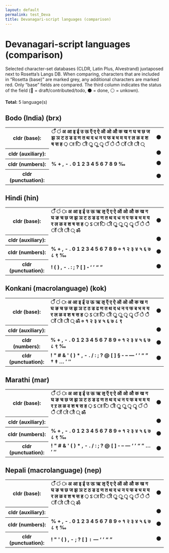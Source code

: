 ```yaml
---
layout: default
permalink: test_Deva
title: Devanagari-script languages (comparison)
---
```


# Devanagari-script languages (comparison)

Selected character-set databases (CLDR, Latin Plus, Alvestrand) juxtaposed next to Rosetta’s Langs DB. When comparing, characters that are included in “Rosetta (base)” are marked grey, any additional characters are marked red. Only “base” fields are compared. The third column indicates the status of the field (🔴 = draft/contributed/todo, ⚫️ = done, ⚪️ = unkown).

**Total:** 5 language(s)

## Bodo (India) (brx)

<table>
 <tr><th>cldr (base):</th><td><strong>ँ</strong> <strong>ं</strong> <strong>अ</strong> <strong>आ</strong> <strong>इ</strong> <strong>ई</strong> <strong>उ</strong> <strong>ऊ</strong> <strong>ऍ</strong> <strong>ए</strong> <strong>ऐ</strong> <strong>ऑ</strong> <strong>ओ</strong> <strong>औ</strong> <strong>क</strong> <strong>ख</strong> <strong>ग</strong> <strong>घ</strong> <strong>च</strong> <strong>छ</strong> <strong>ज</strong> <strong>झ</strong> <strong>ञ</strong> <strong>ट</strong> <strong>ठ</strong> <strong>ड</strong> <strong>ढ</strong> <strong>ण</strong> <strong>त</strong> <strong>थ</strong> <strong>द</strong> <strong>ध</strong> <strong>न</strong> <strong>प</strong> <strong>फ</strong> <strong>ब</strong> <strong>भ</strong> <strong>म</strong> <strong>य</strong> <strong>र</strong> <strong>ल</strong> <strong>ळ</strong> <strong>व</strong> <strong>श</strong> <strong>ष</strong> <strong>स</strong> <strong>ह</strong> <strong>़</strong> <strong>ा</strong> <strong>ि</strong> <strong>ी</strong> <strong>ु</strong> <strong>ू</strong> <strong>ृ</strong> <strong>ॅ</strong> <strong>े</strong> <strong>ै</strong> <strong>ॉ</strong> <strong>ो</strong> <strong>ौ</strong> <strong>्</strong> </td><td>⚫️</td></tr>
<tr><th>cldr (auxiliary):</th><td><strong>‌</strong> <strong>‍</strong> </td><td>⚫️</td></tr>
<tr><th>cldr (numbers):</th><td><strong>%</strong> <strong>+</strong> <strong>,</strong> <strong>-</strong> <strong>.</strong> <strong>0</strong> <strong>1</strong> <strong>2</strong> <strong>3</strong> <strong>4</strong> <strong>5</strong> <strong>6</strong> <strong>7</strong> <strong>8</strong> <strong>9</strong> <strong>‰</strong> </td><td>⚫️</td></tr>
<tr><th>cldr (punctuation):</th><td><span></span> </td><td>⚫️</td></tr>
 </table>

## Hindi (hin)

<table>
 <tr><th>cldr (base):</th><td><strong>ँ</strong> <strong>ं</strong> <strong>ः</strong> <strong>अ</strong> <strong>आ</strong> <strong>इ</strong> <strong>ई</strong> <strong>उ</strong> <strong>ऊ</strong> <strong>ऋ</strong> <strong>ऌ</strong> <strong>ऍ</strong> <strong>ए</strong> <strong>ऐ</strong> <strong>ऑ</strong> <strong>ओ</strong> <strong>औ</strong> <strong>क</strong> <strong>ख</strong> <strong>ग</strong> <strong>घ</strong> <strong>ङ</strong> <strong>च</strong> <strong>छ</strong> <strong>ज</strong> <strong>झ</strong> <strong>ञ</strong> <strong>ट</strong> <strong>ठ</strong> <strong>ड</strong> <strong>ढ</strong> <strong>ण</strong> <strong>त</strong> <strong>थ</strong> <strong>द</strong> <strong>ध</strong> <strong>न</strong> <strong>प</strong> <strong>फ</strong> <strong>ब</strong> <strong>भ</strong> <strong>म</strong> <strong>य</strong> <strong>र</strong> <strong>ल</strong> <strong>ळ</strong> <strong>व</strong> <strong>श</strong> <strong>ष</strong> <strong>स</strong> <strong>ह</strong> <strong>़</strong> <strong>ऽ</strong> <strong>ा</strong> <strong>ि</strong> <strong>ी</strong> <strong>ु</strong> <strong>ू</strong> <strong>ृ</strong> <strong>ॄ</strong> <strong>ॅ</strong> <strong>े</strong> <strong>ै</strong> <strong>ॉ</strong> <strong>ो</strong> <strong>ौ</strong> <strong>्</strong> <strong>ॐ</strong> </td><td>⚫️</td></tr>
<tr><th>cldr (auxiliary):</th><td><strong>‌</strong> <strong>‍</strong> </td><td>⚫️</td></tr>
<tr><th>cldr (numbers):</th><td><strong>%</strong> <strong>+</strong> <strong>,</strong> <strong>-</strong> <strong>.</strong> <strong>0</strong> <strong>1</strong> <strong>2</strong> <strong>3</strong> <strong>4</strong> <strong>5</strong> <strong>6</strong> <strong>7</strong> <strong>8</strong> <strong>9</strong> <strong>०</strong> <strong>१</strong> <strong>२</strong> <strong>३</strong> <strong>४</strong> <strong>५</strong> <strong>६</strong> <strong>७</strong> <strong>८</strong> <strong>९</strong> <strong>‰</strong> </td><td>⚫️</td></tr>
<tr><th>cldr (punctuation):</th><td><strong>!</strong> <strong>(</strong> <strong>)</strong> <strong>,</strong> <strong>-</strong> <strong>.</strong> <strong>:</strong> <strong>;</strong> <strong>?</strong> <strong>[</strong> <strong>]</strong> <strong>॰</strong> <strong>‘</strong> <strong>’</strong> <strong>“</strong> <strong>”</strong> </td><td>⚫️</td></tr>
 </table>

## Konkani (macrolanguage) (kok)

<table>
 <tr><th>cldr (base):</th><td><strong>ँ</strong> <strong>ं</strong> <strong>ः</strong> <strong>अ</strong> <strong>आ</strong> <strong>इ</strong> <strong>ई</strong> <strong>उ</strong> <strong>ऊ</strong> <strong>ऋ</strong> <strong>ऌ</strong> <strong>ऍ</strong> <strong>ए</strong> <strong>ऐ</strong> <strong>ऑ</strong> <strong>ओ</strong> <strong>औ</strong> <strong>क</strong> <strong>ख</strong> <strong>ग</strong> <strong>घ</strong> <strong>ङ</strong> <strong>च</strong> <strong>छ</strong> <strong>ज</strong> <strong>झ</strong> <strong>ञ</strong> <strong>ट</strong> <strong>ठ</strong> <strong>ड</strong> <strong>ढ</strong> <strong>ण</strong> <strong>त</strong> <strong>थ</strong> <strong>द</strong> <strong>ध</strong> <strong>न</strong> <strong>प</strong> <strong>फ</strong> <strong>ब</strong> <strong>भ</strong> <strong>म</strong> <strong>य</strong> <strong>र</strong> <strong>ल</strong> <strong>ळ</strong> <strong>व</strong> <strong>श</strong> <strong>ष</strong> <strong>स</strong> <strong>ह</strong> <strong>़</strong> <strong>ऽ</strong> <strong>ा</strong> <strong>ि</strong> <strong>ी</strong> <strong>ु</strong> <strong>ू</strong> <strong>ृ</strong> <strong>ॄ</strong> <strong>ॅ</strong> <strong>े</strong> <strong>ै</strong> <strong>ॉ</strong> <strong>ो</strong> <strong>ौ</strong> <strong>्</strong> <strong>ॐ</strong> <strong>०</strong> <strong>१</strong> <strong>२</strong> <strong>३</strong> <strong>४</strong> <strong>५</strong> <strong>६</strong> <strong>७</strong> <strong>८</strong> <strong>९</strong> </td><td>⚫️</td></tr>
<tr><th>cldr (auxiliary):</th><td><strong>‌</strong> <strong>‍</strong> </td><td>⚫️</td></tr>
<tr><th>cldr (numbers):</th><td><strong>%</strong> <strong>+</strong> <strong>,</strong> <strong>-</strong> <strong>.</strong> <strong>0</strong> <strong>1</strong> <strong>2</strong> <strong>3</strong> <strong>4</strong> <strong>5</strong> <strong>6</strong> <strong>7</strong> <strong>8</strong> <strong>9</strong> <strong>०</strong> <strong>१</strong> <strong>२</strong> <strong>३</strong> <strong>४</strong> <strong>५</strong> <strong>६</strong> <strong>७</strong> <strong>८</strong> <strong>९</strong> <strong>‰</strong> </td><td>⚫️</td></tr>
<tr><th>cldr (punctuation):</th><td><strong>!</strong> <strong>"</strong> <strong>#</strong> <strong>&</strong> <strong>'</strong> <strong>(</strong> <strong>)</strong> <strong>*</strong> <strong>,</strong> <strong>-</strong> <strong>.</strong> <strong>/</strong> <strong>:</strong> <strong>;</strong> <strong>?</strong> <strong>@</strong> <strong>[</strong> <strong>]</strong> <strong>§</strong> <strong>‐</strong> <strong>–</strong> <strong>—</strong> <strong>‘</strong> <strong>’</strong> <strong>“</strong> <strong>”</strong> <strong>†</strong> <strong>‡</strong> <strong>…</strong> <strong>′</strong> <strong>″</strong> </td><td>⚫️</td></tr>
 </table>

## Marathi (mar)

<table>
 <tr><th>cldr (base):</th><td><strong>ँ</strong> <strong>ं</strong> <strong>ः</strong> <strong>अ</strong> <strong>आ</strong> <strong>इ</strong> <strong>ई</strong> <strong>उ</strong> <strong>ऊ</strong> <strong>ऋ</strong> <strong>ऌ</strong> <strong>ऍ</strong> <strong>ए</strong> <strong>ऐ</strong> <strong>ऑ</strong> <strong>ओ</strong> <strong>औ</strong> <strong>क</strong> <strong>ख</strong> <strong>ग</strong> <strong>घ</strong> <strong>ङ</strong> <strong>च</strong> <strong>छ</strong> <strong>ज</strong> <strong>झ</strong> <strong>ञ</strong> <strong>ट</strong> <strong>ठ</strong> <strong>ड</strong> <strong>ढ</strong> <strong>ण</strong> <strong>त</strong> <strong>थ</strong> <strong>द</strong> <strong>ध</strong> <strong>न</strong> <strong>प</strong> <strong>फ</strong> <strong>ब</strong> <strong>भ</strong> <strong>म</strong> <strong>य</strong> <strong>र</strong> <strong>ऱ</strong> <strong>ल</strong> <strong>ळ</strong> <strong>व</strong> <strong>श</strong> <strong>ष</strong> <strong>स</strong> <strong>ह</strong> <strong>़</strong> <strong>ऽ</strong> <strong>ा</strong> <strong>ि</strong> <strong>ी</strong> <strong>ु</strong> <strong>ू</strong> <strong>ृ</strong> <strong>ॄ</strong> <strong>ॅ</strong> <strong>े</strong> <strong>ै</strong> <strong>ॉ</strong> <strong>ो</strong> <strong>ौ</strong> <strong>्</strong> <strong>ॐ</strong> </td><td>⚫️</td></tr>
<tr><th>cldr (auxiliary):</th><td><strong>‌</strong> <strong>‍</strong> </td><td>⚫️</td></tr>
<tr><th>cldr (numbers):</th><td><strong>%</strong> <strong>+</strong> <strong>,</strong> <strong>-</strong> <strong>.</strong> <strong>0</strong> <strong>1</strong> <strong>2</strong> <strong>3</strong> <strong>4</strong> <strong>5</strong> <strong>6</strong> <strong>7</strong> <strong>8</strong> <strong>9</strong> <strong>०</strong> <strong>१</strong> <strong>२</strong> <strong>३</strong> <strong>४</strong> <strong>५</strong> <strong>६</strong> <strong>७</strong> <strong>८</strong> <strong>९</strong> <strong>‰</strong> </td><td>⚫️</td></tr>
<tr><th>cldr (punctuation):</th><td><strong>!</strong> <strong>"</strong> <strong>#</strong> <strong>&</strong> <strong>'</strong> <strong>(</strong> <strong>)</strong> <strong>*</strong> <strong>,</strong> <strong>-</strong> <strong>.</strong> <strong>/</strong> <strong>:</strong> <strong>;</strong> <strong>?</strong> <strong>@</strong> <strong>[</strong> <strong>]</strong> <strong>‐</strong> <strong>–</strong> <strong>—</strong> <strong>‘</strong> <strong>’</strong> <strong>“</strong> <strong>”</strong> <strong>…</strong> <strong>′</strong> <strong>″</strong> </td><td>⚫️</td></tr>
 </table>

## Nepali (macrolanguage) (nep)

<table>
 <tr><th>cldr (base):</th><td><strong>ँ</strong> <strong>ं</strong> <strong>ः</strong> <strong>अ</strong> <strong>आ</strong> <strong>इ</strong> <strong>ई</strong> <strong>उ</strong> <strong>ऊ</strong> <strong>ऋ</strong> <strong>ऌ</strong> <strong>ऍ</strong> <strong>ए</strong> <strong>ऐ</strong> <strong>ऑ</strong> <strong>ओ</strong> <strong>औ</strong> <strong>क</strong> <strong>ख</strong> <strong>ग</strong> <strong>घ</strong> <strong>ङ</strong> <strong>च</strong> <strong>छ</strong> <strong>ज</strong> <strong>झ</strong> <strong>ञ</strong> <strong>ट</strong> <strong>ठ</strong> <strong>ड</strong> <strong>ढ</strong> <strong>ण</strong> <strong>त</strong> <strong>थ</strong> <strong>द</strong> <strong>ध</strong> <strong>न</strong> <strong>प</strong> <strong>फ</strong> <strong>ब</strong> <strong>भ</strong> <strong>म</strong> <strong>य</strong> <strong>र</strong> <strong>ल</strong> <strong>ळ</strong> <strong>व</strong> <strong>श</strong> <strong>ष</strong> <strong>स</strong> <strong>ह</strong> <strong>़</strong> <strong>ऽ</strong> <strong>ा</strong> <strong>ि</strong> <strong>ी</strong> <strong>ु</strong> <strong>ू</strong> <strong>ृ</strong> <strong>ॄ</strong> <strong>ॅ</strong> <strong>े</strong> <strong>ै</strong> <strong>ॉ</strong> <strong>ो</strong> <strong>ौ</strong> <strong>्</strong> <strong>ॐ</strong> </td><td>⚫️</td></tr>
<tr><th>cldr (auxiliary):</th><td><strong>‌</strong> <strong>‍</strong> </td><td>⚫️</td></tr>
<tr><th>cldr (numbers):</th><td><strong>%</strong> <strong>+</strong> <strong>,</strong> <strong>-</strong> <strong>.</strong> <strong>0</strong> <strong>1</strong> <strong>2</strong> <strong>3</strong> <strong>4</strong> <strong>5</strong> <strong>6</strong> <strong>7</strong> <strong>8</strong> <strong>9</strong> <strong>०</strong> <strong>१</strong> <strong>२</strong> <strong>३</strong> <strong>४</strong> <strong>५</strong> <strong>६</strong> <strong>७</strong> <strong>८</strong> <strong>९</strong> <strong>‰</strong> </td><td>⚫️</td></tr>
<tr><th>cldr (punctuation):</th><td><strong>!</strong> <strong>"</strong> <strong>'</strong> <strong>(</strong> <strong>)</strong> <strong>,</strong> <strong>-</strong> <strong>;</strong> <strong>?</strong> <strong>[</strong> <strong>]</strong> <strong>।</strong> <strong>—</strong> <strong>‘</strong> <strong>’</strong> <strong>“</strong> <strong>”</strong> </td><td>⚫️</td></tr>
 </table>

